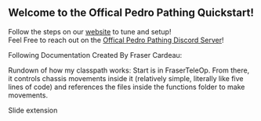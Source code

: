 ## Welcome to the Offical Pedro Pathing Quickstart!  

Follow the steps on our [website](https://pedropathing.com/) to tune and setup!  
Feel Free to reach out on the [Offical Pedro Pathing Discord Server](https://discord.gg/2GfC4qBP5s)!

Following Documentation Created By Fraser Cardeau:

Rundown of how my classpath works: Start is in FraserTeleOp. From there,
it controls chassis movements inside it (relatively simple, literally like
five lines of code) and references the files inside the functions folder
to make movements.

Slide extension